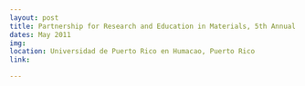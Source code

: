 ```yaml
---
layout: post
title: Partnership for Research and Education in Materials, 5th Annual Symposium
dates: May 2011
img: 
location: Universidad de Puerto Rico en Humacao, Puerto Rico
link: 

---
```

